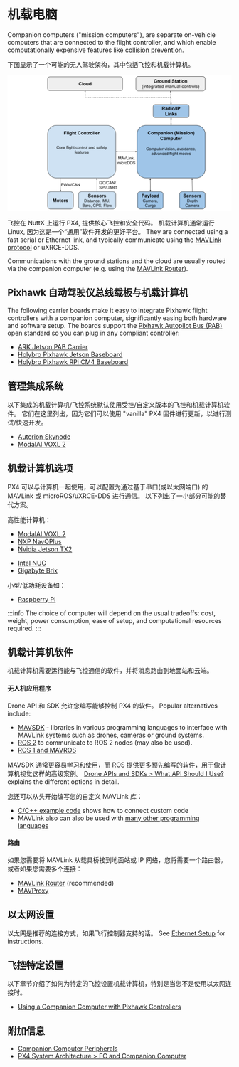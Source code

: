 # 机载电脑

Companion computers ("mission computers"), are separate on-vehicle computers that are connected to the flight controller, and which enable computationally expensive features like [collision prevention](../computer_vision/collision_prevention.md).

下图显示了一个可能的无人驾驶架构，其中包括飞控和机载计算机。

![PX4 architecture - FC + Companion Computer](../../assets/diagrams/px4_companion_computer_simple.svg)

<!-- source for drawing: https://docs.google.com/drawings/d/1ZDSyj5djKCEbabgx8K4ESdTeEUizgEt8spUWrMGbHUE/edit?usp=sharing -->

飞控在 NuttX 上运行 PX4, 提供核心飞控和安全代码。
机载计算机通常运行 Linux, 因为这是一个“通用”软件开发的更好平台。
They are connected using a fast serial or Ethernet link, and typically communicate using the [MAVLink protocol](https://mavlink.io/en/) or uXRCE-DDS.

Communications with the ground stations and the cloud are usually routed via the companion computer (e.g. using the [MAVLink Router](https://github.com/mavlink-router/mavlink-router)).

## Pixhawk 自动驾驶仪总线载板与机载计算机

The following carrier boards make it easy to integrate Pixhawk flight controllers with a companion computer, significantly easing both hardware and software setup.
The boards support the [Pixhawk Autopilot Bus (PAB)](../flight_controller/pixhawk_autopilot_bus.md) open standard so you can plug in any compliant controller:

- [ARK Jetson PAB Carrier](../companion_computer/ark_jetson_pab_carrier.md)
- [Holybro Pixhawk Jetson Baseboard](../companion_computer/holybro_pixhawk_jetson_baseboard.md)
- [Holybro Pixhawk RPi CM4 Baseboard](../companion_computer/holybro_pixhawk_rpi_cm4_baseboard.md)

## 管理集成系统

以下集成的机载计算机/飞控系统默认使用受控/自定义版本的飞控和机载计算机软件。
它们在这里列出，因为它们可以使用 "vanilla" PX4 固件进行更新，以进行测试/快速开发。

- [Auterion Skynode](../companion_computer/auterion_skynode.md)
- [ModalAI VOXL 2](https://docs.modalai.com/voxl-2/)

## 机载计算机选项

PX4 可以与计算机一起使用，可以配置为通过基于串口(或以太网端口) 的 MAVLink 或 microROS/uXRCE-DDS 进行通信。
以下列出了一小部分可能的替代方案。

高性能计算机：

- [ModalAI VOXL 2](https://docs.modalai.com/voxl2-external-flight-controller/)
- [NXP NavQPlus](https://nxp.gitbook.io/navqplus/user-contributed-content/ros2/microdds)
- [Nvidia Jetson TX2](https://developer.nvidia.com/embedded/jetson-tx2)

* [Intel NUC](https://www.intel.com/content/www/us/en/products/details/nuc.html)
* [Gigabyte Brix](https://www.gigabyte.com/Mini-PcBarebone/BRIX)

小型/低功耗设备如：

- [Raspberry Pi](../companion_computer/pixhawk_rpi.md)

:::info
The choice of computer will depend on the usual tradeoffs: cost, weight, power consumption, ease of setup, and computational resources required.
:::

## 机载计算机软件

机载计算机需要运行能与飞控通信的软件，并将消息路由到地面站和云端。

#### 无人机应用程序

Drone API 和 SDK 允许您编写能够控制 PX4 的软件。
Popular alternatives include:

- [MAVSDK](https://mavsdk.mavlink.io/main/en/index.html) - libraries in various programming languages to interface with MAVLink systems such as drones, cameras or ground systems.
- [ROS 2](../ros2/index.md) to communicate to ROS 2 nodes (may also be used).
- [ROS 1 and MAVROS](../ros/mavros_installation.md)

MAVSDK 通常更容易学习和使用，而 ROS 提供更多预先编写的软件，用于像计算机视觉这样的高级案例。
[Drone APIs and SDKs > What API Should I Use?](../robotics/index.md#what-api-should-i-use) explains the different options in detail.

您还可以从头开始编写您的自定义 MAVLink 库：

- [C/C++ example code](https://github.com/mavlink/c_uart_interface_example) shows how to connect custom code
- MAVLink also can also be used with [many other programming languages](https://mavlink.io/en/#mavlink-project-generatorslanguages)

#### 路由

如果您需要将 MAVLink 从载具桥接到地面站或 IP 网络，您将需要一个路由器。 或者如果您需要多个连接：

- [MAVLink Router](https://github.com/intel/mavlink-router) (recommended)
- [MAVProxy](https://ardupilot.org/mavproxy/)

## 以太网设置

以太网是推荐的连接方式，如果飞行控制器支持的话。
See [Ethernet Setup](../advanced_config/ethernet_setup.md) for instructions.

## 飞控特定设置

以下章节介绍了如何为特定的飞控设置机载计算机，特别是当您不是使用以太网连接时。

- [Using a Companion Computer with Pixhawk Controllers](../companion_computer/pixhawk_companion.md)

## 附加信息

- [Companion Computer Peripherals](../companion_computer/companion_computer_peripherals.md)
- [PX4 System Architecture > FC and Companion Computer](../concept/px4_systems_architecture.md#fc-and-companion-computer)

